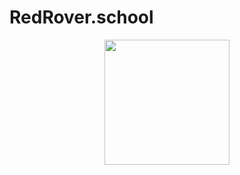 # RedRover.school

<div id="header" align="center">
  <img src="https://static.tildacdn.com/tild6565-3161-4764-b332-303561383337/Avatar.png" width="200"/>
</div>
